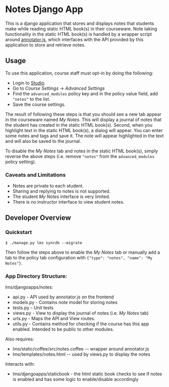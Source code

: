 Notes Django App
================

This is a django application that stores and displays notes that students make while reading static HTML book(s) in their courseware.  Note taking functionality in the static HTML book(s) is handled by a wrapper script around [annotator.js](http://okfnlabs.org/annotator/), which interfaces with the API provided by this application to store and retrieve notes.

Usage
-----

To use this application, course staff must opt-in by doing the following:

* Login to [Studio](http://studio.edx.org/).
* Go to *Course Settings* -> *Advanced Settings*
* Find the ```advanced_modules``` policy key and in the policy value field, add ```"notes"``` to the list. 
* Save the course settings.

The result of following these steps is that you should see a new tab appear in the courseware named *My Notes*. This will display a journal of notes that the student has created in the static HTML book(s). Second, when you highlight text in the static HTML book(s), a dialog will appear. You can enter some notes and tags and save it. The note will appear highlighted in the text and will also be saved to the journal. 

To disable the *My Notes* tab and notes in the static HTML book(s), simply reverse the above steps (i.e. remove ```"notes"``` from the ```advanced_modules``` policy setting).

### Caveats and Limitations

* Notes are private to each student. 
* Sharing and replying to notes is not supported.
* The student *My Notes* interface is very limited. 
* There is no instructor interface to view student notes.

Developer Overview
------------------

### Quickstart

```
$ ./manage.py lms syncdb --migrate
```

Then follow the steps above to enable the *My Notes* tab or manually add a tab to the policy tab configuration with ```{"type": "notes", "name": "My Notes"}```.

### App Directory Structure:

lms/djangoapps/notes:

* api.py - API used by annotator.js on the frontend
* models.py - Contains note model for storing notes
* tests.py - Unit tests
* views.py - View to display the journal of notes (i.e. *My Notes* tab)
* urls.py - Maps the API and View routes.
* utils.py - Contains method for checking if the course has this app enabled. Intended to be public to other modules.

Also requires:

*  lms/static/coffee/src/notes.coffee -- wrapper around annotator.js
*  lms/templates/notes.html -- used by views.py to display the notes

Interacts with:

* lms/djangoapps/staticbook - the html static book checks to see if notes is enabled and has some logic to enable/disable accordingly
